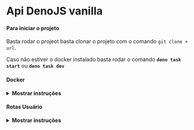 # Api DenoJS vanilla


#### Para iniciar o projeto
Basta rodar o projeot basta clonar o projeto com o comando `git clone + url`.

Caso não estiver o docker instalado basta rodar o comando **`deno task start`** ou **`deno task dev`**

#### Docker
<details><summary><b>Mostrar instruções</b></summary>

Projeto podera ser rodado com um container docker rodando o comando **`docker-compose up -d`**.
Projeto tem a porta 5000 exposta para rodar o projeto.

</details>


#### Rotas Usuário
<details><summary><b>Mostrar instruções</b></summary>

As rotas ficam no endereço **localhost:5555**

```http
POST http://localhost:5000/createUser
```
| Parâmetro   | Tipo       | Descrição                           |
| :---------- | :--------- | :---------------------------------- |
| `name` | `string` | **Obrigatório**. nome para cadastro do usuário|
| `age` | `number` | **Obrigatório**. idade para cadastro do usuário |
| `sex` | `string` | **Obrigatório**. sexo para cadastro do usuário|

**Resposta**
```json
{
  "id": "c7784a1a-1441-4ab4-97f4-e8fab00753cd",
  "name": "XPTO",
  "age": "32",
  "sex": "M"
}
```
---
```http
GET http://localhost:5000/getUsers
```
**Resposta**
```json
[
  {
    "name": "XPTO",
    "age": "32",
    "sex": "M"
  }
]
```
---
```http
GET http://localhost:5000/findUser?id=a4a4185a-3b11-4224-90de-41fde8a7aeb3
```
**Resposta**
```json
{
  "id": "a4a4185a-3b11-4224-90de-41fde8a7aeb3",
  "name": "XPTO",
  "age": "32",
  "sex": "M"
}
```
---
```http
PUT http://localhost:5000/updateUser?id=a4a4185a-3b11-4224-90de-41fde8a7aeb3
```
| Parâmetro   | Tipo       | Descrição                           |
| :---------- | :--------- | :---------------------------------- |
| `name` | `string` | **Obrigatório**. nome para cadastro do usuário|
| `age` | `number` | **Obrigatório**. idade para cadastro do usuário |
| `sex` | `string` | **Obrigatório**. sexo para cadastro do usuário|

**Resposta**
```json
{
  "id": "a4a4185a-3b11-4224-90de-41fde8a7aeb3",
  "name": "XPTO Updated",
  "age": "22",
  "sex": "F"
}
```
---
```http
DELETE http://localhost:5000/deleteUser?id=f99cf58a-a3f2-4706-9a24-b35e48e4b416
```

**Resposta**
```json

```
</details>
